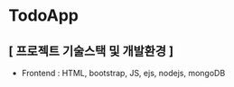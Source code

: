 <h1>TodoApp</h1>
<h2>[ 프로젝트 기술스택 및 개발환경 ]</h2>
<ul>
  <li>Frontend : HTML, bootstrap, JS, ejs, nodejs, mongoDB</li>
</ul>
